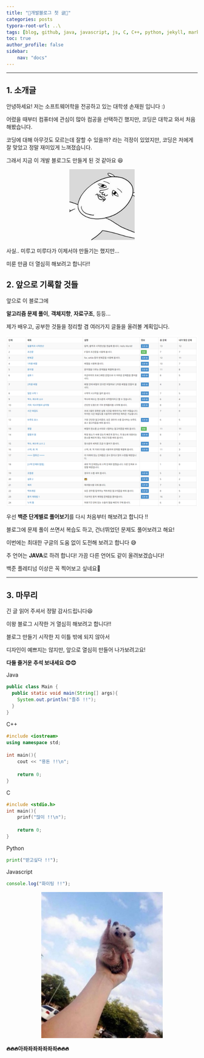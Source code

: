 ```yaml
---
title: "🐣개발블로그 첫 글🐣"
categories: posts
typora-root-url: ..\
tags: [blog, github, java, javascript, js, C, C++, python, jekyll, markdown, algorithm, typora]
toc: true
author_profile: false
sidebar:
    nav: "docs"
---
```


------

## 1. 소개글

안녕하세요! 저는 소프트웨어학을 전공하고 있는 대학생 손재원 입니다 :)

어렸을 때부터 컴퓨터에 관심이 많아 컴공을 선택하긴 했지만, 코딩은 대학교 와서 처음 해봤습니다.

코딩에 대해 아무것도 모르는데 잘할 수 있을까? 라는 걱정이 있었지만, 코딩은 저에게 잘 맞았고 정말 재미있게 느껴졌습니다.

그래서 지금 이 개발 블로그도 만들게 된 것 같아요 😆

<p align = "center"><img src="/images/2023-09-27-prologue/nothingtodo.jpg" alt="nothingtodo" style="zoom: 80%;" /></p>

사실..  미루고 미루다가 이제서야 만들기는 했지만...

미룬 만큼 더 열심히 해보려고 합니다!!

## 2. 앞으로 기록할 것들

앞으로 이 블로그에

**알고리즘 문제 풀이**, **객체지향**, **자료구조**, 등등...

제가 배우고, 공부한 것들을 정리할 겸 여러가지 글들을 올려볼 계획입니다.



<p align = "center"><img src="/images/2023-09-27-prologue/백준.png" alt="백준" /></p>

우선 **백준 단계별로 풀어보기**를 다시 처음부터 해보려고 합니다 !!

블로그에 문제 풀이 쓰면서 복습도 하고,  건너뛰었던 문제도 풀어보려고 해요!

이번에는 최대한 구글의 도움 없이 도전해 보려고 합니다 😅

주 언어는 **JAVA**로 하려 합니다! 가끔 다른 언어도 같이 올려보겠습니다!

백준 플레티넘 이상은 꼭 찍어보고 싶네요🤔

-----

## 3. 마무리

긴 글 읽어 주셔서 정말 감사드립니다😆

이왕 블로그 시작한 거 열심히 해보려고 합니다!!

블로그 만들기 시작한 지 이틀 밖에 되지 않아서

디자인이 예쁘지는 않지만, 앞으로 열심히 만들어 나가보려고요!

**다들 즐거운 추석 보내세요 😊😊**

Java

```java
public class Main {
  public static void main(String[] args){
    System.out.println("즐추 !!");
  }
}
```

C++

```cpp
#include <iostream>
using namespace std;

int main(){
    cout << "용돈 !!\n";
    
    return 0;
}
```

C

```c
#include <stdio.h>
int main(){
    prinf("많이 !!\n");
    
    return 0;
}
```

Python

```python
print("받고싶다 !!");
```

Javascript

```js
console.log("화이팅 !!");
```



<p align = "center"><img src="/images/2023-09-27-prologue/thumbdochi.jpg" alt="thumbdochi" style="zoom:80%;" /></p>

**🔥🔥🔥아좌좌좌좌좌좌좌🔥🔥🔥**


